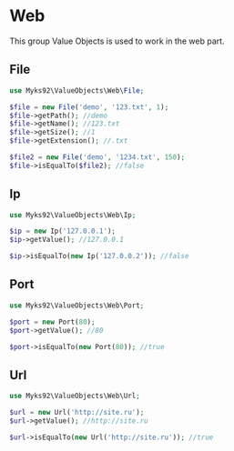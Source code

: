 # Web
This group Value Objects is used to work in the web part.

## File
```php
use Myks92\ValueObjects\Web\File;

$file = new File('demo', '123.txt', 1);
$file->getPath(); //demo
$file->getName(); //123.txt
$file->getSize(); //1
$file->getExtension(); //.txt

$file2 = new File('demo', '1234.txt', 150);
$file->isEqualTo($file2); //false
```

## Ip
```php
use Myks92\ValueObjects\Web\Ip;

$ip = new Ip('127.0.0.1');
$ip->getValue(); //127.0.0.1

$ip->isEqualTo(new Ip('127.0.0.2')); //false
```

## Port
```php
use Myks92\ValueObjects\Web\Port;

$port = new Port(80);
$port->getValue(); //80

$port->isEqualTo(new Port(80)); //true
```

## Url
```php
use Myks92\ValueObjects\Web\Url;

$url = new Url('http://site.ru');
$url->getValue(); //http://site.ru

$url->isEqualTo(new Url('http://site.ru')); //true
```